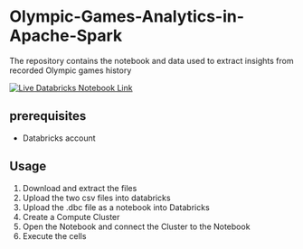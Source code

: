 # Olympic-Games-Analytics-in-Apache-Spark
The repository contains the notebook and data used to extract insights from recorded Olympic games history

[![Live Databricks Notebook Link](https://img.shields.io/badge/Databricks-FF3621?style=for-the-badge&logo=Databricks&logoColor=white&label=Live%20Notebook&labelColor=252d31)](https://databricks-prod-cloudfront.cloud.databricks.com/public/4027ec902e239c93eaaa8714f173bcfc/3218115984742030/1033550674518766/423405007010900/latest.html "Live Notebook")

## prerequisites
- Databricks account

## Usage
1. Download and extract the files
2. Upload the two csv files into databricks
3. Upload the .dbc file as a notebook into Databricks
4. Create a Compute Cluster
5. Open the Notebook and connect the Cluster to the Notebook
6. Execute the cells
